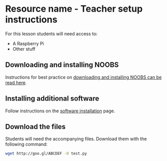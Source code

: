 # Resource name - Teacher setup instructions

For this lesson students will need access to:

- A Raspberry Pi
- Other stuff

## Downloading and installing NOOBS

Instructions for best practice on [downloading and installing NOOBS can be read here](https://github.com/raspberrypi/documentation/blob/master/installation/noobs.md).

## Installing additional software

Follow instructions on the [software installation](software.md) page.

## Download the files

Students will need the accompanying files. Download them with the following command:

```bash
wget http://goo.gl/ABCDEF -O test.py
```
